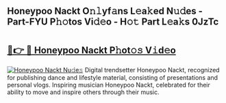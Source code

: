 ## Honeypoo Nackt O𝚗𝚕yf𝚊ns L𝚎a𝚔ed N𝚞𝚍es - Part-FYU P𝚑𝚘tos Vi𝚍𝚎o - H𝚘𝚝 Part L𝚎a𝚔s 0JzTc

# <h2><a href="http://kf9l7zl.oniu.top/?m=Honeypoo+Nackt">🔗👉 🔴 Honeypoo Nackt P𝚑ot𝚘𝚜 V𝚒d𝚎o</a></h2>

[![Honeypoo Nackt Nu𝚍e𝚜](https://i.imgur.com/0qMVB7G.gif)](http://kf9l7zl.oniu.top/?m=Honeypoo+Nackt)
Digital trendsetter Honeypoo Nackt, recognized for publishing dance and lifestyle material, consisting of presentations and personal vlogs. Inspiring musician Honeypoo Nackt, celebrated for their ability to move and inspire others through their music.  
